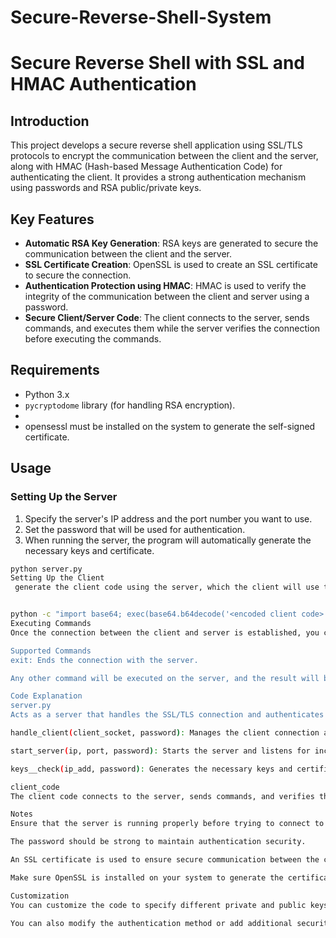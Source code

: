 # Secure-Reverse-Shell-System

# Secure Reverse Shell with SSL and HMAC Authentication

## Introduction

This project develops a secure reverse shell application using SSL/TLS protocols to encrypt the communication between the client and the server, along with HMAC (Hash-based Message Authentication Code) for authenticating the client. It provides a strong authentication mechanism using passwords and RSA public/private keys.

## Key Features

- **Automatic RSA Key Generation**: RSA keys are generated to secure the communication between the client and the server.
- **SSL Certificate Creation**: OpenSSL is used to create an SSL certificate to secure the connection.
- **Authentication Protection using HMAC**: HMAC is used to verify the integrity of the communication between the client and server using a password.
- **Secure Client/Server Code**: The client connects to the server, sends commands, and executes them while the server verifies the connection before executing the commands.

## Requirements

- Python 3.x
- `pycryptodome` library (for handling RSA encryption).
- 
- opensessl must be installed on the system to generate the self-signed certificate.

## Usage

### Setting Up the Server

1. Specify the server's IP address and the port number you want to use.
2. Set the password that will be used for authentication.
3. When running the server, the program will automatically generate the necessary keys and certificate.

```bash
python server.py
Setting Up the Client
 generate the client code using the server, which the client will use to connect to the server using SSL certificate and authentication key.


python -c "import base64; exec(base64.b64decode('<encoded client code>'))"
Executing Commands
Once the connection between the client and server is established, you can send commands via the server's command-line interface. The commands will be executed on the server, and the results will be sent back to the client.

Supported Commands
exit: Ends the connection with the server.

Any other command will be executed on the server, and the result will be sent to the client.

Code Explanation
server.py
Acts as a server that handles the SSL/TLS connection and authenticates the client using HMAC. It processes the client's commands and executes them on the server.

handle_client(client_socket, password): Manages the client connection and authenticates the client using HMAC.

start_server(ip, port, password): Starts the server and listens for incoming connections from clients.

keys__check(ip_add, password): Generates the necessary keys and certificates.

client_code
The client code connects to the server, sends commands, and verifies the server’s identity via SSL and HMAC.

Notes
Ensure that the server is running properly before trying to connect to it from the client.

The password should be strong to maintain authentication security.

An SSL certificate is used to ensure secure communication between the client and the server.

Make sure OpenSSL is installed on your system to generate the certificates correctly.

Customization
You can customize the code to specify different private and public keys or even use different runtime environments.

You can also modify the authentication method or add additional security measures
